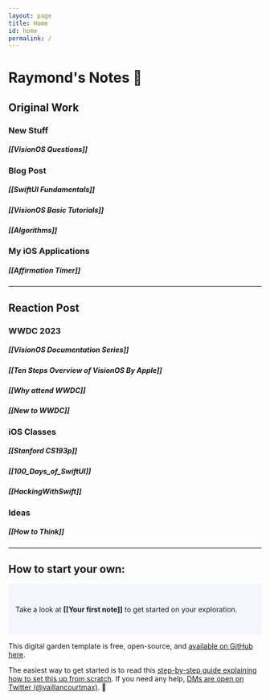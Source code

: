 ```yaml
---
layout: page
title: Home
id: home
permalink: /
---
```


#  Raymond's Notes 🌱



## Original Work
### New Stuff
##### [[VisionOS Questions]]

### Blog Post
##### [[SwiftUI Fundamentals]]
##### [[VisionOS Basic Tutorials]]
##### [[Algorithms]]

### My iOS Applications
##### [[Affirmation Timer]]

___

## Reaction Post
### WWDC 2023
##### [[VisionOS Documentation Series]]
##### [[Ten Steps Overview of VisionOS By Apple]]
##### [[Why attend WWDC]]
##### [[New to WWDC]]

### iOS Classes
##### [[Stanford CS193p]]
##### [[100_Days_of_SwiftUI]]
##### [[HackingWithSwift]]

### Ideas
##### [[How to Think]]

___

## How to start your own:  

<p style="padding: 3em 1em; background: #f5f7ff; border-radius: 4px;">
  Take a look at <span style="font-weight: bold">[[Your first note]]</span> to get started on your exploration.
</p>

This digital garden template is free, open-source, and [available on GitHub here](https://github.com/maximevaillancourt/digital-garden-jekyll-template).

The easiest way to get started is to read this [step-by-step guide explaining how to set this up from scratch](https://maximevaillancourt.com/blog/setting-up-your-own-digital-garden-with-jekyll). If you need any help, [DMs are open on Twitter (@vaillancourtmax)](https://twitter.com/vaillancourtmax). 👋

<style>
  .wrapper {
    max-width: 46em;
  }
</style>

<style>
  .wrapper {
    max-width: 46em;
  }
</style>
